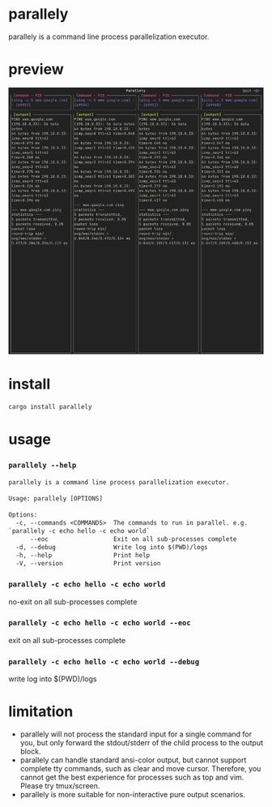 # parallely

parallely is a command line process parallelization executor.

# preview

![preview](https://github.com/BppleMan/parallely/blob/main/readme/preview.png)

# install

```bash
cargo install parallely
```

# usage

### `parallely --help`

```plaintext
parallely is a command line process parallelization executor.

Usage: parallely [OPTIONS]

Options:
  -c, --commands <COMMANDS>  The commands to run in parallel. e.g. `parallely -c echo hello -c echo world`
      --eoc                  Exit on all sub-processes complete
  -d, --debug                Write log into $(PWD)/logs
  -h, --help                 Print help
  -V, --version              Print version
```

### `parallely -c echo hello -c echo world`

no-exit on all sub-processes complete

### `parallely -c echo hello -c echo world --eoc`

exit on all sub-processes complete

### `parallely -c echo hello -c echo world --debug`

write log into $(PWD)/logs

# limitation

* parallely will not process the standard input for a single command for you, but only forward the stdout/stderr of
  the child process to the output block.
* parallely can handle standard ansi-color output, but cannot support complete tty commands, such as clear and move
  cursor. Therefore, you cannot get the best experience for processes such as top and vim. Please try tmux/screen.
* parallely is more suitable for non-interactive pure output scenarios.

